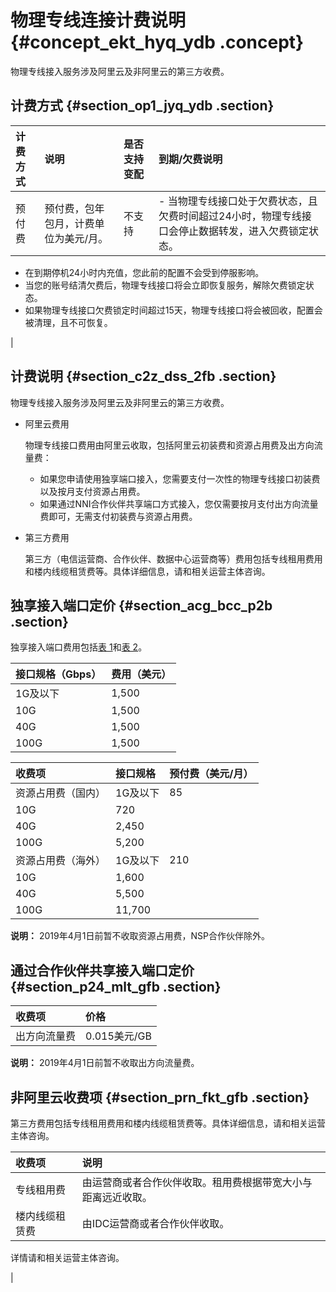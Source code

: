 # 物理专线连接计费说明 {#concept_ekt_hyq_ydb .concept}

物理专线接入服务涉及阿里云及非阿里云的第三方收费。

## 计费方式 {#section_op1_jyq_ydb .section}

|计费方式|说明|是否支持变配|到期/欠费说明|
|:---|:-|:-----|:------|
|预付费|预付费，包年包月，计费单位为美元/月。|不支持| -   当物理专线接口处于欠费状态，且欠费时间超过24小时，物理专线接口会停止数据转发，进入欠费锁定状态。
-   在到期停机24小时内充值，您此前的配置不会受到停服影响。
-   当您的账号结清欠费后，物理专线接口将会立即恢复服务，解除欠费锁定状态。
-   如果物理专线接口欠费锁定时间超过15天，物理专线接口将会被回收，配置会被清理，且不可恢复。

 |

## 计费说明 {#section_c2z_dss_2fb .section}

物理专线接入服务涉及阿里云及非阿里云的第三方收费。

-   阿里云费用

    物理专线接口费用由阿里云收取，包括阿里云初装费和资源占用费及出方向流量费：

    -   如果您申请使用独享端口接入，您需要支付一次性的物理专线接口初装费以及按月支付资源占用费。
    -   如果通过NNI合作伙伴共享端口方式接入，您仅需要按月支付出方向流量费即可，无需支付初装费与资源占用费。
-   第三方费用

    第三方（电信运营商、合作伙伴、数据中心运营商等）费用包括专线租用费用和楼内线缆租赁费等。具体详细信息，请和相关运营主体咨询。


## 独享接入端口定价 {#section_acg_bcc_p2b .section}

独享接入端口费用包括[表 1](#table_p1x_rst_gfb)和[表 2](#table_awd_lmt_gfb)。

|接口规格（Gbps）|费用（美元）|
|:---------|:-----|
|1G及以下|1,500|
|10G|1,500|
|40G|1,500|
|100G|1,500|

|收费项|接口规格|预付费（美元/月）|
|:--|:---|---------|
|资源占用费（国内）|1G及以下|85|
|10G|720|
|40G|2,450|
|100G|5,200|
|资源占用费（海外）|1G及以下|210|
|10G|1,600|
|40G|5,500|
|100G|11,700|

**说明：** 2019年4月1日前暂不收取资源占用费，NSP合作伙伴除外。

## 通过合作伙伴共享接入端口定价 {#section_p24_mlt_gfb .section}

|收费项|价格|
|:--|:-|
|出方向流量费|0.015美元/GB|

**说明：** 2019年4月1日前暂不收取出方向流量费。

## 非阿里云收费项 {#section_prn_fkt_gfb .section}

第三方费用包括专线租用费用和楼内线缆租赁费等。具体详细信息，请和相关运营主体咨询。

|收费项|说明|
|:--|:-|
|专线租用费|由运营商或者合作伙伴收取。租用费根据带宽大小与距离远近收取。|
|楼内线缆租赁费| 由IDC运营商或者合作伙伴收取。

 详情请和相关运营主体咨询。

 |


